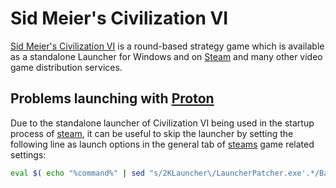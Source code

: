 # Sid Meier's Civilization VI

[Sid Meier's Civilization VI](https://civilization.com/de-DE/) is a round-based
strategy game which is available as a standalone Launcher for Windows and on
[Steam](./steam.md) and many other video game distribution services.

## Problems launching with [Proton](./steam.md)

Due to the standalone launcher of Civilization VI being used in the startup
process of [steam](./steam.md), it can be useful to skip the launcher by
setting the following line as launch options in the general tab of
[steams](./steam.md) game related settings:

```sh
eval $( echo "%command%" | sed "s/2KLauncher\/LauncherPatcher.exe'.*/Base\/Binaries\/Win64Steam\/CivilizationVI'/" )
```

